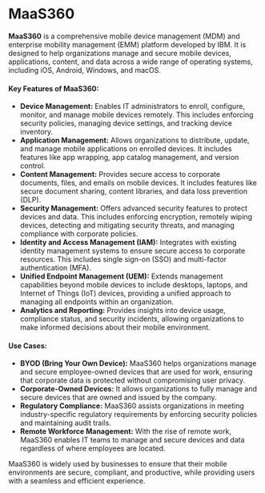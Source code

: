 # MaaS360

**MaaS360** is a comprehensive mobile device management (MDM) and enterprise mobility management (EMM) platform developed by IBM. It is designed to help organizations manage and secure mobile devices, applications, content, and data across a wide range of operating systems, including iOS, Android, Windows, and macOS.

#### Key Features of MaaS360:

* **Device Management:** Enables IT administrators to enroll, configure, monitor, and manage mobile devices remotely. This includes enforcing security policies, managing device settings, and tracking device inventory.
* **Application Management:** Allows organizations to distribute, update, and manage mobile applications on enrolled devices. It includes features like app wrapping, app catalog management, and version control.
* **Content Management:** Provides secure access to corporate documents, files, and emails on mobile devices. It includes features like secure document sharing, content libraries, and data loss prevention (DLP).
* **Security Management:** Offers advanced security features to protect devices and data. This includes enforcing encryption, remotely wiping devices, detecting and mitigating security threats, and managing compliance with corporate policies.
* **Identity and Access Management (IAM):** Integrates with existing identity management systems to ensure secure access to corporate resources. This includes single sign-on (SSO) and multi-factor authentication (MFA).
* **Unified Endpoint Management (UEM):** Extends management capabilities beyond mobile devices to include desktops, laptops, and Internet of Things (IoT) devices, providing a unified approach to managing all endpoints within an organization.
* **Analytics and Reporting:** Provides insights into device usage, compliance status, and security incidents, allowing organizations to make informed decisions about their mobile environment.

#### Use Cases:

* **BYOD (Bring Your Own Device):** MaaS360 helps organizations manage and secure employee-owned devices that are used for work, ensuring that corporate data is protected without compromising user privacy.
* **Corporate-Owned Devices:** It allows organizations to fully manage and secure devices that are owned and issued by the company.
* **Regulatory Compliance:** MaaS360 assists organizations in meeting industry-specific regulatory requirements by enforcing security policies and maintaining audit trails.
* **Remote Workforce Management:** With the rise of remote work, MaaS360 enables IT teams to manage and secure devices and data regardless of where employees are located.

MaaS360 is widely used by businesses to ensure that their mobile environments are secure, compliant, and productive, while providing users with a seamless and efficient experience.
